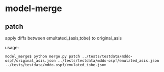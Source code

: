 # model-merge

## patch

apply diffs between emultated_{asis,tobe} to original_asis

usage:
```
model_merge$ python merge.py patch ../tests/testdata/mddo-ospf/original_asis.json ../tests/testdata/mddo-ospf/emulated_asis.json ../tests/testdata/mddo-ospf/emulated_tobe.json
```
